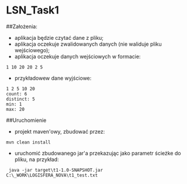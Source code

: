 # LSN_Task1

##Założenia:
- aplikacja będzie czytać dane z pliku;
- aplikacja oczekuje zwalidowanych danych (nie waliduje pliku wejściowego);
- aplikacja oczekuje danych wejściowych w formacie: 
```
1 10 20 20 2 5
```
- przykładowew dane wyjściowe:

```
1 2 5 10 20
count: 6
distinct: 5
min: 1
max: 20
```

##Uruchomienie
- projekt maven'owy, zbudować przez:

```mvn clean install```
- uruchomić zbudowanego jar'a przekazując jako parametr ścieżke do pliku, na przykład:

``` java -jar target\t1-1.0-SNAPSHOT.jar C:\_WORK\LOGISFERA_NOVA\t1_test.txt```